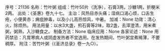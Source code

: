 序号：21136
名称：竹叶粥
组成：竹叶50片（洗净），石膏3两，沙糖1两，折粳米2两。
出处：《圣惠》卷九十七。
主治：风热目赤头痛；湿病口渴心烦，口舌生疮，小便黄赤；痈疽肿毒，以及小儿高热惊风，中暑。
加减：None
功效：清心火，除烦热。
用法用量：以水3大盏，煎石膏等2味，取2盏，去滓澄清，用米煮粥，粥熟，入沙糖食之。
制备方法：None
临床应用：None
各家论述：None
用药禁忌：凡胃寒病人或阴虚发热者不宜选用。在发热期间，竹叶粥宜煮稀薄，不要稠厚。
附注：苦竹叶粥（《圣济总录》卷一九○）。
